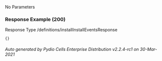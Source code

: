 






 
  


No Parameters



### Response Example (200)
Response Type /definitions/installInstallEventsResponse

```
{}
```




###### Auto generated by Pydio Cells Enterprise Distribution v2.2.4-rc1 on 30-Mar-2021
